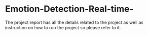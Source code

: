 # Emotion-Detection-Real-time- 
The project report has all the details related to the project as well as instruction on how to run the project so please refer to it. 
